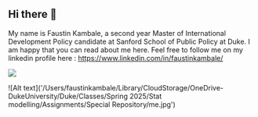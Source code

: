 ## Hi there 👋
 My name is Faustin Kambale, a second year Master of International Development Policy candidate at Sanford School of Public Policy at Duke. I am happy that you can read about me here. Feel free to follow me on my linkedin profile here : https://www.linkedin.com/in/faustinkambale/
 
 <img src= "/Users/faustinkambale/Library/CloudStorage/OneDrive-DukeUniversity/Duke/Classes/Spring 2025/Stat modelling/Assignments/Week9_assignment/DSC09587.jpg">

 ![Alt text]('/Users/faustinkambale/Library/CloudStorage/OneDrive-DukeUniversity/Duke/Classes/Spring 2025/Stat modelling/Assignments/Special Repository/me.jpg')

<!--
**Faustin04/Faustin04** is a ✨ _special_ ✨ repository because its `README.md` (this file) appears on your GitHub profile.

Here are some ideas to get you started:

- 🔭 I’m currently working on ...
- 🌱 I’m currently learning ...
- 👯 I’m looking to collaborate on ...
- 🤔 I’m looking for help with ...
- 💬 Ask me about ...
- 📫 How to reach me: ...
- 😄 Pronouns: ...
- ⚡ Fun fact: ...
-->
